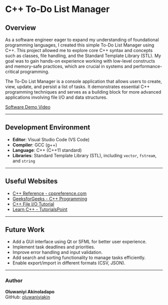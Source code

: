 # C++ To-Do List Manager

## Overview

As a software engineer eager to expand my understanding of foundational programming languages, I created this simple To-Do List Manager using C++. This project allowed me to explore core C++ syntax and concepts such as classes, file handling, and the Standard Template Library (STL). My goal was to gain hands-on experience working with low-level constructs and memory-safe practices, which are crucial in systems and performance-critical programming.

The To-Do List Manager is a console application that allows users to create, view, update, and persist a list of tasks. It demonstrates essential C++ programming techniques and serves as a building block for more advanced applications involving file I/O and data structures.

[Software Demo Video](http://youtube.link.goes.here)

---

## Development Environment

- **Editor**: Visual Studio Code (VS Code)
- **Compiler**: GCC (g++)
- **Language**: C++ (C++11 standard)
- **Libraries**: Standard Template Library (STL), including `vector`, `fstream`, and `string`

---

## Useful Websites

- [C++ Reference - cppreference.com](https://en.cppreference.com/)
- [GeeksforGeeks - C++ Programming](https://www.geeksforgeeks.org/c-plus-plus/)
- [C++ File I/O Tutorial](https://www.programiz.com/cpp-programming/working-files)
- [Learn C++ - TutorialsPoint](https://www.tutorialspoint.com/cplusplus/index.htm)

---

## Future Work

- Add a GUI interface using Qt or SFML for better user experience.
- Implement task deadlines and priorities.
- Improve error handling and input validation.
- Add search and sorting functionality to manage tasks efficiently.
- Enable export/import in different formats (CSV, JSON).

---

### Author

**Oluwaniyi Akinoladapo**  
GitHub: [oluwaniyiakin](https://github.com/oluwaniyiakin)
